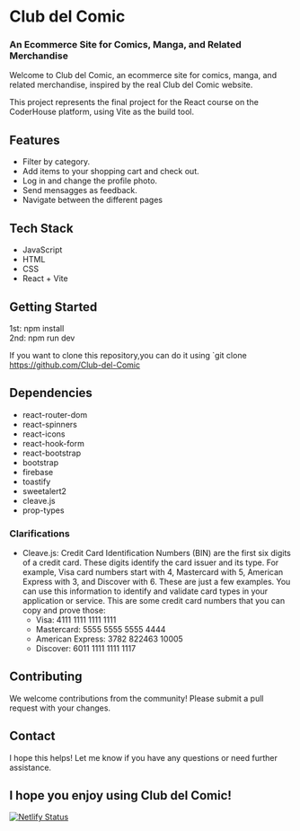 # Club del Comic

### An Ecommerce Site for Comics, Manga, and Related Merchandise

Welcome to Club del Comic, an ecommerce site for comics, manga, and related merchandise, inspired by the real Club del Comic website.

This project represents the final project for the React course on the CoderHouse platform, using Vite as the build tool.

## Features
- Filter by category.
- Add items to your shopping cart and check out.
- Log in and change the profile photo.
- Send mensagges as feedback.
- Navigate between the different pages


## Tech Stack
- JavaScript
- HTML
- CSS
- React + Vite

## Getting Started

1st: npm install                                                
2nd: npm run dev


If you want to clone this repository,you can do it using `git clone https://github.com/Club-del-Comic

## Dependencies
- react-router-dom
- react-spinners
- react-icons
- react-hook-form
- react-bootstrap
- bootstrap
- firebase
- toastify
- sweetalert2
- cleave.js
- prop-types
### Clarifications
- Cleave.js:
  Credit Card Identification Numbers (BIN) are the first six digits of a credit card. These digits identify the card issuer and its type. For example, Visa card numbers start with 4, Mastercard with 5, American Express with 3, and Discover with 6. These are just a few     examples. You can use this information to identify and validate card types in your application or service.
  This are some credit card numbers that you can copy and prove those:
  - Visa: 4111 1111 1111 1111
  - Mastercard: 5555 5555 5555 4444
  - American Express: 3782 822463 10005
  - Discover: 6011 1111 1111 1117
## Contributing
We welcome contributions from the community! Please submit a pull request with your changes.

## Contact

I hope this helps! Let me know if you have any questions or need further assistance.

## I hope you enjoy using Club del Comic!

[![Netlify Status](https://api.netlify.com/api/v1/badges/da8a9157-7e0c-42d6-b1a2-ad50cf09acc3/deploy-status)](https://app.netlify.com/sites/club-del-comic/deploys)
